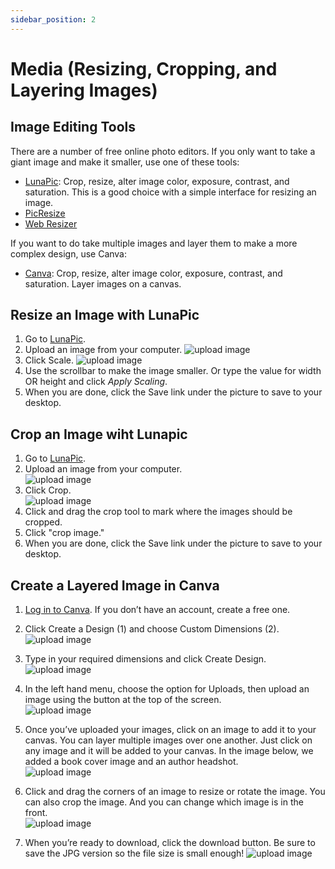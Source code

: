 ```yaml
---
sidebar_position: 2
---
```


# Media (Resizing, Cropping, and Layering Images)

## Image Editing Tools

There are a number of free online photo editors. If you only want to take a giant image and make it smaller, use one of these tools:  

- [LunaPic](https://www10.lunapic.com): Crop, resize, alter image color, exposure, contrast, and saturation. This is a good choice with a simple interface for resizing an image.  
- [PicResize](http://picresize.com)  
- [Web Resizer](http://webresizer.com/resizer)  

If you want to do take multiple images and layer them to make a more complex design, use Canva:  

- [Canva](https://www.canva.com): Crop, resize, alter image color, exposure, contrast, and saturation. Layer images on a canvas.

## Resize an Image with LunaPic

1. Go to [LunaPic](https://www10.lunapic.com).
1. Upload an image from your computer.
![upload image](/img/blog-5.png)
1. Click Scale.
![upload image](/img/blog-6.png)
1. Use the scrollbar to make the image smaller. Or type the value for width OR height and click *Apply Scaling*.
1. When you are done, click the Save link under the picture to save to your desktop.

## Crop an Image wiht Lunapic

1. Go to [LunaPic](https://www10.lunapic.com).
1. Upload an image from your computer.  
![upload image](/img/blog-5.png)  
1. Click Crop.  
![upload image](/img/blog-7.png)  
1. Click and drag the crop tool to mark where the images should be cropped.  
1. Click "crop image."  
1. When you are done, click the Save link under the picture to save to your desktop.  

## Create a Layered Image in Canva

1. [Log in to Canva](https://www.canva.com/). If you don’t have an account, create a free one.  

1. Click Create a Design (1) and choose Custom Dimensions (2).
![upload image](/img/blog-8.png)  

1. Type in your required dimensions and click Create Design.
![upload image](/img/blog-9.png)  

1. In the left hand menu, choose the option for Uploads, then upload an image using the button at the top of the screen.  
![upload image](/img/blog-10.png)

1. Once you’ve uploaded your images, click on an image to add it to your canvas. You can layer multiple images over one another. Just click on any image and it will be added to your canvas. In the image below, we added a book cover image and an author headshot.  
![upload image](/img/blog-11.png)

1. Click and drag the corners of an image to resize or rotate the image. You can also crop the image. And you can change which image is in the front.  
![upload image](/img/blog-12.png)

1. When you’re ready to download, click the download button. Be sure to save the JPG version so the file size is small enough!
![upload image](/img/blog-13.png)
